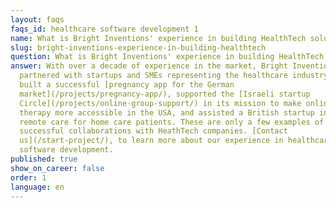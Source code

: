 ```yaml
---
layout: faqs
faqs_id: healthcare software development 1
name: What is Bright Inventions' experience in building HealthTech solutions?
slug: bright-inventions-experience-in-building-healthtech
question: What is Bright Inventions' experience in building HealthTech solutions?
answer: With over a decade of experience in the market, Bright Inventions has
  partnered with startups and SMEs representing the healthcare industry. We
  built a successful [pregnancy app for the German
  market](/projects/pregnancy-app/), supported the [Israeli startup
  Circle](/projects/online-group-support/) in its mission to make online group
  therapy more accessible in the USA, and assisted a British startup in enabling
  remote care for home care patients. These are only a few examples of
  successful collaborations with HeathTech companies. [Contact
  us](/start-project/), to learn more about our experience in healthcare
  software development.
published: true
show_on_career: false
order: 1
language: en
---
```

